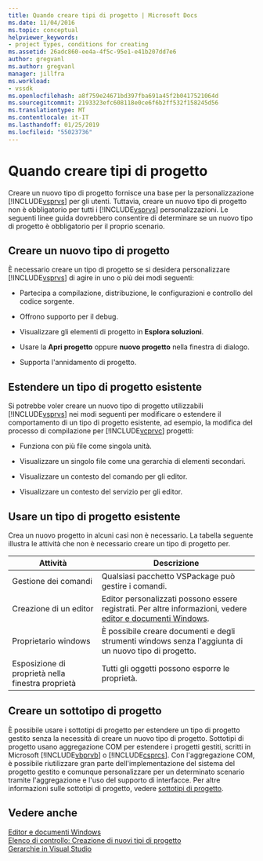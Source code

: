 ```yaml
---
title: Quando creare tipi di progetto | Microsoft Docs
ms.date: 11/04/2016
ms.topic: conceptual
helpviewer_keywords:
- project types, conditions for creating
ms.assetid: 26adc860-ee4a-4f5c-95e1-e41b207dd7e6
author: gregvanl
ms.author: gregvanl
manager: jillfra
ms.workload:
- vssdk
ms.openlocfilehash: a8f759e24671bd397fba691a45f2b0417521064d
ms.sourcegitcommit: 2193323efc608118e0ce6f6b2ff532f158245d56
ms.translationtype: MT
ms.contentlocale: it-IT
ms.lasthandoff: 01/25/2019
ms.locfileid: "55023736"
---
```

# <a name="when-to-create-project-types"></a>Quando creare tipi di progetto
Creare un nuovo tipo di progetto fornisce una base per la personalizzazione [!INCLUDE[vsprvs](../../code-quality/includes/vsprvs_md.md)] per gli utenti. Tuttavia, creare un nuovo tipo di progetto non è obbligatorio per tutti i [!INCLUDE[vsprvs](../../code-quality/includes/vsprvs_md.md)] personalizzazioni. Le seguenti linee guida dovrebbero consentire di determinare se un nuovo tipo di progetto è obbligatorio per il proprio scenario.  
  
## <a name="create-a-new-project-type"></a>Creare un nuovo tipo di progetto  
 È necessario creare un tipo di progetto se si desidera personalizzare [!INCLUDE[vsprvs](../../code-quality/includes/vsprvs_md.md)] di agire in uno o più dei modi seguenti:  
  
-   Partecipa a compilazione, distribuzione, le configurazioni e controllo del codice sorgente.  
  
-   Offrono supporto per il debug.  
  
-   Visualizzare gli elementi di progetto in **Esplora soluzioni**.  
  
-   Usare la **Apri progetto** oppure **nuovo progetto** nella finestra di dialogo.  
  
-   Supporta l'annidamento di progetto.  
  
## <a name="extend-an-existing-project-type"></a>Estendere un tipo di progetto esistente  
 Si potrebbe voler creare un nuovo tipo di progetto utilizzabili [!INCLUDE[vsprvs](../../code-quality/includes/vsprvs_md.md)] nei modi seguenti per modificare o estendere il comportamento di un tipo di progetto esistente, ad esempio, la modifica del processo di compilazione per [!INCLUDE[vcprvc](../../code-quality/includes/vcprvc_md.md)] progetti:  
  
-   Funziona con più file come singola unità.  
  
-   Visualizzare un singolo file come una gerarchia di elementi secondari.  
  
-   Visualizzare un contesto del comando per gli editor.  
  
-   Visualizzare un contesto del servizio per gli editor.  
  
## <a name="use-an-existing-project-type"></a>Usare un tipo di progetto esistente  
 Crea un nuovo progetto in alcuni casi non è necessario. La tabella seguente illustra le attività che non è necessario creare un tipo di progetto per.  
  
|Attività|Descrizione|  
|----------|-----------------|  
|Gestione dei comandi|Qualsiasi pacchetto VSPackage può gestire i comandi.|  
|Creazione di un editor|Editor personalizzati possono essere registrati. Per altre informazioni, vedere [editor e documenti Windows](https://msdn.microsoft.com/library/603625e1-62b6-413a-bc44-089346e166bc).|  
|Proprietario windows|È possibile creare documenti e degli strumenti windows senza l'aggiunta di un nuovo tipo di progetto.|  
|Esposizione di proprietà nella finestra proprietà|Tutti gli oggetti possono esporre le proprietà.|  
  
## <a name="create-a-project-subtype"></a>Creare un sottotipo di progetto  
 È possibile usare i sottotipi di progetto per estendere un tipo di progetto gestito senza la necessità di creare un nuovo tipo di progetto. Sottotipi di progetto usano aggregazione COM per estendere i progetti gestiti, scritti in Microsoft [!INCLUDE[vbprvb](../../code-quality/includes/vbprvb_md.md)] o [!INCLUDE[csprcs](../../data-tools/includes/csprcs_md.md)]. Con l'aggregazione COM, è possibile riutilizzare gran parte dell'implementazione del sistema del progetto gestito e comunque personalizzare per un determinato scenario tramite l'aggregazione e l'uso del supporto di interfacce. Per altre informazioni sulle sottotipi di progetto, vedere [sottotipi di progetto](../../extensibility/internals/project-subtypes.md).  
  
## <a name="see-also"></a>Vedere anche  
 [Editor e documenti Windows](https://msdn.microsoft.com/library/603625e1-62b6-413a-bc44-089346e166bc)   
 [Elenco di controllo: Creazione di nuovi tipi di progetto](../../extensibility/internals/checklist-creating-new-project-types.md)   
 [Gerarchie in Visual Studio](../../extensibility/internals/hierarchies-in-visual-studio.md)